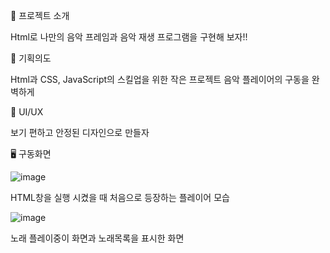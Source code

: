 🎼 프로젝트 소개

  Html로 나만의 음악 프레임과 음악 재생 프로그램을 구현해 보자!!

  

🎼 기획의도

  Html과 CSS, JavaScript의 스킬업을 위한 작은 프로젝트
  음악 플레이어의 구동을 완벽하게

  
 
🎨 UI/UX

  보기 편하고 안정된 디자인으로 만들자

  


🖥 구동화면


![image](https://github.com/Hongyoongi/yungih3/assets/167847389/b4fbaa23-3634-48a5-bd48-6714d1e46820)

HTML창을 실행 시켰을 때 처음으로 등장하는 플레이어 모습



![image](https://github.com/Hongyoongi/yungih3/assets/167847389/c0080456-f742-4085-a15b-a44ff875dfaa)

노래 플레이중이 화면과 노래목록을 표시한 화면

